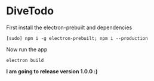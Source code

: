 # DiveTodo

First install the electron-prebuilt and dependencies

`[sudo] npm i -g electron-prebuilt; npm i --production`

Now run the app

`electron build`

**I am going to release version 1.0.0 :)**
